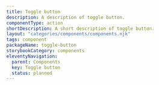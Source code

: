 ```yaml
---
title: Toggle button
description: A description of toggle button.
componentType: action
shortDescription: A short description of toggle button.
layout: "categories/components/components.njk"
tags: component
packageName: toggle-button
storybookCategory: components
eleventyNavigation:
  parent: Components
  key: Toggle button
  status: planned
---
```


